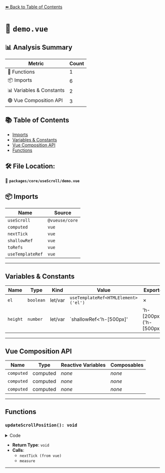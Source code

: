 [⬅️ Back to Table of Contents](../../../index.md)

# 📄 `demo.vue`

## 📊 Analysis Summary

| Metric | Count |
|--------|-------|
| 🔧 Functions | 1 |
| 📦 Imports | 6 |
| 📊 Variables & Constants | 2 |
| 🟢 Vue Composition API | 3 |

## 📚 Table of Contents

- [Imports](#imports)
- [Variables & Constants](#variables-constants)
- [Vue Composition API](#vue-composition-api)
- [Functions](#functions)

## 🛠️ File Location:
📂 **`packages/core/useScroll/demo.vue`**

## 📦 Imports

| Name | Source |
|------|--------|
| `useScroll` | `@vueuse/core` |
| `computed` | `vue` |
| `nextTick` | `vue` |
| `shallowRef` | `vue` |
| `toRefs` | `vue` |
| `useTemplateRef` | `vue` |


---

## Variables & Constants

| Name | Type | Kind | Value | Exported |
|------|------|------|-------|----------|
| `el` | `boolean` | let/var | `useTemplateRef<HTMLElement>('el')` | ✗ |
| `height` | `number` | let/var | `shallowRef<'h-[500px]' | 'h-[200px]'>('h-[500px]')` | ✗ |


---

## Vue Composition API

| Name | Type | Reactive Variables | Composables |
|------|------|-------------------|-------------|
| `computed` | computed | *none* | *none* |
| `computed` | computed | *none* | *none* |
| `computed` | computed | *none* | *none* |


---

## Functions

### `updateScrollPosition(): void`

<details><summary>Code</summary>

```ts
function updateScrollPosition() {
  height.value = height.value === 'h-[500px]' ? 'h-[200px]' : 'h-[500px]'
  nextTick(() => {
    measure()
  })
}
```
</details>

- **Return Type**: `void`
- **Calls**:
  - `nextTick (from vue)`
  - `measure`

---